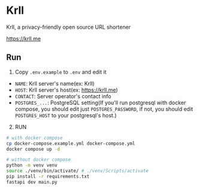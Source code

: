 # Krll
Krll, a privacy-friendly open source URL shortener

https://krll.me

## Run
1. Copy `.env.example` to `.env` and edit it
- `NAME`: Krll server's name(ex: Krll)
- `HOST`: Krll server's host(ex: https://krll.me)
- `CONTACT`: Server operator's contact info
- `POSTGRES_...`: PostgreSQL setting(If you'll run postgresql with docker compose, you should edit just `POSTGRES_PASSWORD`, if not, you should edit `POSTGRES_HOST` to your postgresql's host.)

2. RUN
```bash
# with docker compose
cp docker-compose.example.yml docker-compose.yml
docker compose up -d

# without docker compose
python -m venv venv
source ./venv/bin/activate/ # ./venv/Scripts/activate
pip install -r requirements.txt
fastapi dev main.py
```